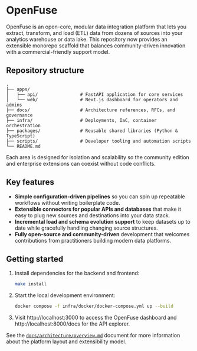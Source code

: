 # OpenFuse

OpenFuse is an open-core, modular data integration platform that lets you extract, transform, and load (ETL) data from dozens of sources into your analytics warehouse or data lake. This repository now provides an extensible monorepo scaffold that balances community-driven innovation with a commercial-friendly support model.

## Repository structure

```
.
├── apps/
│   ├── api/                # FastAPI application for core services
│   └── web/                # Next.js dashboard for operators and admins
├── docs/                   # Architecture references, RFCs, and governance
├── infra/                  # Deployments, IaC, container orchestration
├── packages/               # Reusable shared libraries (Python & TypeScript)
├── scripts/                # Developer tooling and automation scripts
└── README.md
```

Each area is designed for isolation and scalability so the community edition and enterprise extensions can coexist without code conflicts.

## Key features

- **Simple configuration-driven pipelines** so you can spin up repeatable workflows without writing boilerplate code.
- **Extensible connectors for popular APIs and databases** that make it easy to plug new sources and destinations into your data stack.
- **Incremental load and schema evolution support** to keep datasets up to date while gracefully handling changing source structures.
- **Fully open-source and community-driven** development that welcomes contributions from practitioners building modern data platforms.

## Getting started

1. Install dependencies for the backend and frontend:
   ```bash
   make install
   ```
2. Start the local development environment:
   ```bash
   docker compose -f infra/docker/docker-compose.yml up --build
   ```
3. Visit http://localhost:3000 to access the OpenFuse dashboard and http://localhost:8000/docs for the API explorer.

See the [`docs/architecture/overview.md`](docs/architecture/overview.md) document for more information about the platform layout and extensibility model.
